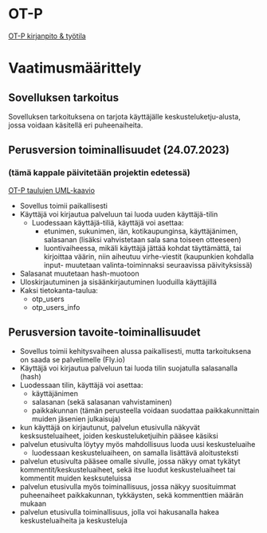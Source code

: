 # OT-P 
[OT-P kirjanpito & työtila](https://github.com/KeranenKirill/OT-P/blob/main/DOKUMENTAATIO/TYOAIKAKIRJANPITO.md)
  
    
# Vaatimusmäärittely
## Sovelluksen tarkoitus

Sovelluksen tarkoituksena on tarjota käyttäjälle keskusteluketju-alusta, jossa voidaan käsitellä eri puheenaiheita.

## Perusversion toiminallisuudet (24.07.2023) 
### (tämä kappale päivitetään projektin edetessä)

[OT-P taulujen UML-kaavio](https://github.com/KeranenKirill/OT-P/tree/main/DOKUMENTAATIO/otp_tables_uml)

- Sovellus toimii paikallisesti
- Käyttäjä voi kirjautua palveluun tai luoda uuden käyttäjä-tilin 
   - Luodessaan käyttäjä-tiliä, käyttäjä voi asettaa:
      - etunimen, sukunimen, iän, kotikaupunginsa, käyttäjänimen, salasanan (lisäksi vahvistetaan sala sana toiseen otteeseen)
      - luontivaiheessa, mikäli käyttäjä jättää kohdat täyttämättä, tai kirjoittaa väärin, niin aiheutuu virhe-viestit (kaupunkien kohdalla input- muutetaan valinta-toiminnaksi seuraavissa päivityksissä)
- Salasanat muutetaan hash-muotoon
- Uloskirjautuminen ja sisäänkirjautuminen luoduilla käyttäjillä
- Kaksi tietokanta-taulua:
   - otp_users
   - otp_users_info
  

## Perusversion tavoite-toiminallisuudet

- Sovellus toimii kehitysvaiheen alussa paikallisesti, mutta tarkoituksena on saada se palvelimelle (Fly.io)
- Käyttäjä voi kirjautua palveluun tai luoda tilin suojatulla salasanalla (hash)
- Luodessaan tilin, käyttäjä voi asettaa:
   - käyttäjänimen
   - salasanan (sekä salasanan vahvistaminen)
   - paikkakunnan (tämän perusteella voidaan suodattaa paikkakunnittain muiden jäsenien julkaisuja)
- kun käyttäjä on kirjautunut, palvelun etusivulla näkyvät kesksusteluaiheet, joiden keskusteluketjuihin pääsee käsiksi
- palvelun etusivulta löytyy myös mahdollisuus luoda uusi keskusteluaihe
   - luodessaan keskusteluaiheen, on samalla lisättävä aloitusteksti
- palvelun etusivulta pääsee omalle sivulle, jossa näkyy omat tykätyt kommentit/keskusteluaiheet, sekä itse luodut keskusteluaiheet tai kommentit muiden kesksuteluissa
- palvelun etusivulla myös toiminallisuus, jossa näkyy suosituimmat puheenaiheet paikkakunnan, tykkäysten, sekä kommenttien määrän mukaan
- palvelun etusivulla toiminallisuus, jolla voi hakusanalla hakea keskusteluaiheita ja keskusteluja




